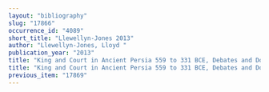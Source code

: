 ```yaml
---
layout: "bibliography"
slug: "17866"
occurrence_id: "4089"
short_title: "Llewellyn-Jones 2013"
author: "Llewellyn-Jones, Lloyd "
publication_year: "2013"
title: "King and Court in Ancient Persia 559 to 331 BCE, Debates and Documents in Ancient History (Edinburgh)"
title: "King and Court in Ancient Persia 559 to 331 BCE, Debates and Documents in Ancient History (Edinburgh)"
previous_item: "17869"
---
```

